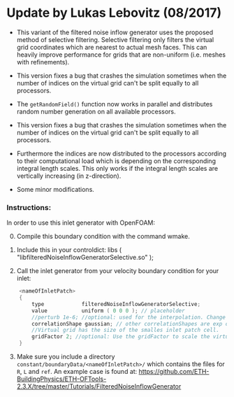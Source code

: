 # Update by Lukas Lebovitz (08/2017)

- This variant of the filtered noise inflow generator uses the proposed method of selective filtering. Selective filtering only filters the virtual grid coordinates which are nearest to actual mesh faces. This can heavily improve performance for grids that are non-uniform (i.e. meshes with refinements). 

- This version fixes a bug that crashes the simulation sometimes when the number of indices on the virtual grid can't be split equally to all processors.

- The `getRandomField()` function now works in parallel and distributes random number generation on all available processors.

- This version fixes a bug that crashes the simulation sometimes when the number of indices on the virtual grid can't be split equally to all processors.

- Furthermore the indices are now distributed to the processors according to their computational load which is depending on the corresponding integral length scales. This only works if the integral length scales are vertically increasing (in z-direction).

- Some minor modifications.

### Instructions:

In order to use this inlet generator with OpenFOAM:

0. Compile this boundary condition with the command wmake.

1. Include this in your controldict:
  libs
  (
      "libfilteredNoiseInflowGeneratorSelective.so"
  );

2. Call the inlet generator from your velocity boundary condition for your inlet:
  
```cpp
    <nameOfInletPatch>
    {
        type            filteredNoiseInflowGeneratorSelective;
        value           uniform ( 0 0 0 ); // placeholder
        //perturb 1e-6; //optional: used for the interpolation. Change this value if there are artifacts on the inlet patch
        correlationShape gaussian; // other correlationShapes are exp or doubleExp
        //Virtual grid has the size of the smalles inlet patch cell.
        gridFactor 2; //optional: Use the gridFactor to scale the virtual grid size.
    }
```

3. Make sure you include a directory `constant/boundaryData/<nameOfInletPatch>/` which contains the files for `R`, `L` and `ref`. An example case is found at: https://github.com/ETH-BuildingPhysics/ETH-OFTools-2.3.X/tree/master/Tutorials/FilteredNoiseInflowGenerator
